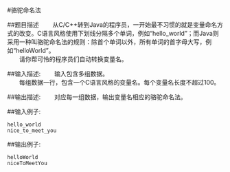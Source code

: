 #骆驼命名法

##题目描述
　　从C/C++转到Java的程序员，一开始最不习惯的就是变量命名方式的改变。C语言风格使用下划线分隔多个单词，例如“hello_world”；而Java则采用一种叫骆驼命名法的规则：除首个单词以外，所有单词的首字母大写，例如“helloWorld”。<br>
　　请你帮可怜的程序员们自动转换变量名。

##输入描述:
　　输入包含多组数据。<br>
　　每组数据一行，包含一个C语言风格的变量名。每个变量名长度不超过100。


##输出描述:
　　对应每一组数据，输出变量名相应的骆驼命名法。

##输入例子:
```
hello_world
nice_to_meet_you
```

##输出例子:
```
helloWorld
niceToMeetYou
```